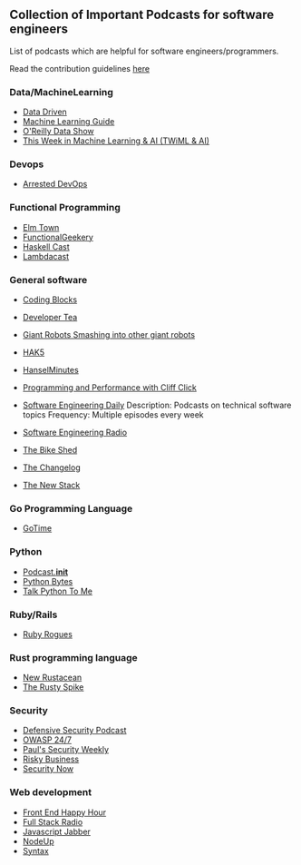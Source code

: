 ## Collection of Important Podcasts for software engineers

List of podcasts which are helpful for software engineers/programmers.

Read the contribution guidelines [here](https://github.com/rShetty/podcasts/blob/master/guidelines.md)


### Data/MachineLearning

- [Data Driven](http://datadriven.tv/)
- [Machine Learning Guide](http://ocdevel.com/podcasts/machine-learning)
- [O'Reilly Data Show](https://www.oreilly.com/topics/oreilly-data-show-podcast)
- [This Week in Machine Learning & AI (TWiML & AI)](https://twimlai.com/)


### Devops

- [Arrested DevOps](https://www.arresteddevops.com/)


### Functional Programming

- [Elm Town](https://elmtown.audio/)
- [FunctionalGeekery](https://www.functionalgeekery.com/)
- [Haskell Cast](https://www.haskellcast.com/)
- [Lambdacast](https://soundcloud.com/lambda-cast)


### General software

- [Coding Blocks](https://www.codingblocks.net/)
- [Developer Tea](https://spec.fm/podcasts/developer-tea)
- [Giant Robots Smashing into other giant robots](https://robots.thoughtbot.com/)
- [HAK5](https://www.hak5.org/)
- [HanselMinutes](https://hanselminutes.com/)
- [Programming and Performance with Cliff Click](https://itunes.apple.com/us/podcast/programming-and-performance-with-cliff-click/id1286422919)

- [Software Engineering Daily](https://softwareengineeringdaily.com/)
  Description:  Podcasts on technical software topics
  Frequency: Multiple episodes every week

- [Software Engineering Radio](http://www.se-radio.net/)
- [The Bike Shed](http://bikeshed.fm/)
- [The Changelog](https://changelog.com/)
- [The New Stack](https://thenewstack.io/podcasts/)


### Go Programming Language

- [GoTime](https://changelog.com/gotime)


### Python

- [Podcast.__init__](https://pythonpodcast.com/)
- [Python Bytes](https://pythonbytes.fm/)
- [Talk Python To Me](https://talkpython.fm/)


### Ruby/Rails

- [Ruby Rogues](https://devchat.tv/ruby-rogues)


### Rust programming language

- [New Rustacean](https://newrustacean.com/)
- [The Rusty Spike](https://rusty-spike.blubrry.net/)


### Security

- [Defensive Security Podcast](https://defensivesecurity.org/)
- [OWASP 24/7](https://www.owasp.org/index.php/OWASP_Podcast)
- [Paul's Security Weekly](https://securityweekly.com/)
- [Risky Business](https://risky.biz/netcasts/risky-business/)
- [Security Now](https://twit.tv/shows/security-now)


### Web development

- [Front End Happy Hour](http://frontendhappyhour.com/)
- [Full Stack Radio](http://www.fullstackradio.com/)
- [Javascript Jabber](https://devchat.tv/js-jabber)
- [NodeUp](http://nodeup.com/)
- [Syntax](https://syntax.fm/)
